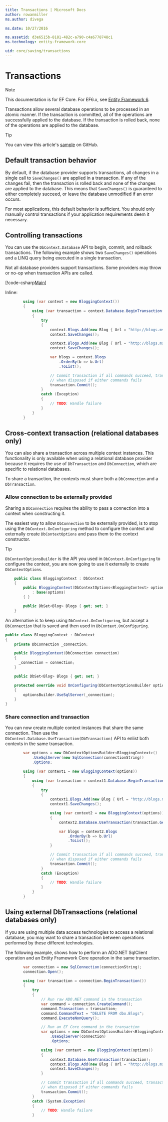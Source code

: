 ```yaml
---
title: Transactions | Microsoft Docs
author: rowanmiller
ms.author: divega

ms.date: 10/27/2016

ms.assetid: d3e6515b-8181-482c-a790-c4a6778748c1
ms.technology: entity-framework-core

uid: core/saving/transactions
---
```

# Transactions

> [!NOTE]
> This documentation is for EF Core. For EF6.x, see [Entity Framework 6](../../ef6/index.md).

Transactions allow several database operations to be processed in an atomic manner. If the transaction is committed, all of the operations are successfully applied to the database. If the transaction is rolled back, none of the operations are applied to the database.

> [!TIP]
> You can view this article's [sample](https://github.com/aspnet/EntityFramework.Docs/tree/master/samples/core/Saving/Saving/Transactions/) on GitHub.

## Default transaction behavior

By default, if the database provider supports transactions, all changes in a single call to `SaveChanges()` are applied in a transaction. If any of the changes fail, then the transaction is rolled back and none of the changes are applied to the database. This means that `SaveChanges()` is guaranteed to either completely succeed, or leave the database unmodified if an error occurs.

For most applications, this default behavior is sufficient. You should only manually control transactions if your application requirements deem it necessary.

## Controlling transactions

You can use the `DbContext.Database` API to begin, commit, and rollback transactions. The following example shows two `SaveChanges()` operations and a LINQ query being executed in a single transaction.

Not all database providers support transactions. Some providers may throw or no-op when transaction APIs are called.

[!code-csharp[Main](../../../samples/core/Saving/Saving/Transactions/ControllingTransaction/Sample.cs#Sample)]


Inline:
````csharp
        using (var context = new BloggingContext())
        {
            using (var transaction = context.Database.BeginTransaction())
            {
                try
                {
                    context.Blogs.Add(new Blog { Url = "http://blogs.msdn.com/dotnet" });
                    context.SaveChanges();

                    context.Blogs.Add(new Blog { Url = "http://blogs.msdn.com/visualstudio" });
                    context.SaveChanges();

                    var blogs = context.Blogs
                        .OrderBy(b => b.Url)
                        .ToList();

                    // Commit transaction if all commands succeed, transaction will auto-rollback
                    // when disposed if either commands fails
                    transaction.Commit();
                }
                catch (Exception)
                {
                    // TODO: Handle failure
                }
            }
        }
````

## Cross-context transaction (relational databases only)

You can also share a transaction across multiple context instances. This functionality is only available when using a relational database provider because it requires the use of `DbTransaction` and `DbConnection`, which are specific to relational databases.

To share a transaction, the contexts must share both a `DbConnection` and a `DbTransaction`.

### Allow connection to be externally provided

Sharing a `DbConnection` requires the ability to pass a connection into a context when constructing it.

The easiest way to allow `DbConnection` to be externally provided, is to stop using the `DbContext.OnConfiguring` method to configure the context and externally create `DbContextOptions` and pass them to the context constructor.

> [!TIP]
> `DbContextOptionsBuilder` is the API you used in `DbContext.OnConfiguring` to configure the context, you are now going to use it externally to create `DbContextOptions`.

<!-- [!code-csharp[Main](samples/core/Saving/Saving/Transactions/SharingTransaction/Sample.cs?highlight=3,4,5)] -->
````csharp
    public class BloggingContext : DbContext
    {
        public BloggingContext(DbContextOptions<BloggingContext> options)
            : base(options)
        { }

        public DbSet<Blog> Blogs { get; set; }
    }
````

An alternative is to keep using `DbContext.OnConfiguring`, but accept a `DbConnection` that is saved and then used in `DbContext.OnConfiguring`.

<!-- literal_block"ids  "classes  "xml:space": "preserve", "backrefs  "linenos": false, "dupnames  : "csharp", highlight_args}, "names": [] -->
````csharp
public class BloggingContext : DbContext
{
    private DbConnection _connection;

    public BloggingContext(DbConnection connection)
    {
      _connection = connection;
    }

    public DbSet<Blog> Blogs { get; set; }

    protected override void OnConfiguring(DbContextOptionsBuilder optionsBuilder)
    {
        optionsBuilder.UseSqlServer(_connection);
    }
}
````

### Share connection and transaction

You can now create multiple context instances that share the same connection. Then use the `DbContext.Database.UseTransaction(DbTransaction)` API to enlist both contexts in the same transaction.

<!-- [!code-csharp[Main](samples/core/Saving/Saving/Transactions/SharingTransaction/Sample.cs?highlight=1,2,3,7,16,23,24,25)] -->
````csharp
        var options = new DbContextOptionsBuilder<BloggingContext>()
            .UseSqlServer(new SqlConnection(connectionString))
            .Options;

        using (var context1 = new BloggingContext(options))
        {
            using (var transaction = context1.Database.BeginTransaction())
            {
                try
                {
                    context1.Blogs.Add(new Blog { Url = "http://blogs.msdn.com/dotnet" });
                    context1.SaveChanges();

                    using (var context2 = new BloggingContext(options))
                    {
                        context2.Database.UseTransaction(transaction.GetDbTransaction());

                        var blogs = context2.Blogs
                            .OrderBy(b => b.Url)
                            .ToList();
                    }

                    // Commit transaction if all commands succeed, transaction will auto-rollback
                    // when disposed if either commands fails
                    transaction.Commit();
                }
                catch (Exception)
                {
                    // TODO: Handle failure
                }
            }
        }
````

## Using external DbTransactions (relational databases only)

If you are using multiple data access technologies to access a relational database, you may want to share a transaction between operations performed by these different technologies.

The following example, shows how to perform an ADO.NET SqlClient operation and an Entity Framework Core operation in the same transaction.

<!-- [!code-csharp[Main](samples/core/Saving/Saving/Transactions/ExternalDbTransaction/Sample.cs?highlight=4,10,21,26,27,28)] -->
````csharp
        var connection = new SqlConnection(connectionString);
        connection.Open();

        using (var transaction = connection.BeginTransaction())
        {
            try
            {
                // Run raw ADO.NET command in the transaction
                var command = connection.CreateCommand();
                command.Transaction = transaction;
                command.CommandText = "DELETE FROM dbo.Blogs";
                command.ExecuteNonQuery();

                // Run an EF Core command in the transaction
                var options = new DbContextOptionsBuilder<BloggingContext>()
                    .UseSqlServer(connection)
                    .Options;

                using (var context = new BloggingContext(options))
                {
                    context.Database.UseTransaction(transaction);
                    context.Blogs.Add(new Blog { Url = "http://blogs.msdn.com/dotnet" });
                    context.SaveChanges();
                }

                // Commit transaction if all commands succeed, transaction will auto-rollback
                // when disposed if either commands fails
                transaction.Commit();
            }
            catch (System.Exception)
            {
                // TODO: Handle failure
            }
````
